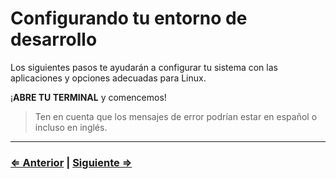 ﻿# Configurando tu entorno de desarrollo

Los siguientes pasos te ayudarán a configurar tu sistema con las aplicaciones y opciones adecuadas para Linux.

¡**ABRE TU TERMINAL** y comencemos!

> Ten en cuenta que los mensajes de error podrían estar en español o incluso en inglés.

---

### [⇐ Anterior](../../README.md) | [Siguiente ⇒](./1-environment.md)
